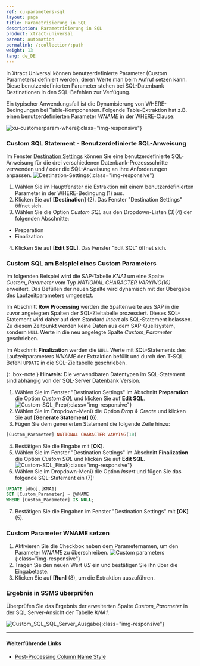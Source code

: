 ```yaml
---
ref: xu-parameters-sql
layout: page
title: Parametrisierung in SQL
description: Parametrisierung in SQL
product: xtract-universal
parent: automation
permalink: /:collection/:path
weight: 13
lang: de_DE
---
```

In Xtract Universal können benutzerdefinierte Parameter (Custom Parameters) definiert werden, deren Werte man beim Aufruf setzen kann. 
Diese benutzerdefinierten Parameter stehen bei SQL-Datenbank Destinationen in den SQL-Befehlen zur Verfügung. 

Ein typischer Anwendungsfall ist die Dynamisierung von WHERE-Bedingungen bei Table-Komponenten. 
Folgende Table-Extraktion hat z.B. einen benutzerdefinierten Parameter *WNAME* in der WHERE-Clause:

![xu-customerparam-where](/img/content/xu/automation/where_condition_custom_parameter.png){:class="img-responsive"}

### Custom SQL Statement - Benutzerdefinierte SQL-Anweisung

Im Fenster [Destination Settings](../xu-destinationen/microsoft-sql-server/sql-server-einstellungen#destination-settings-öffnen) können Sie eine benutzerdefinierte SQL-Anweisung für die drei verschiedenen Datenbank-Prozessschritte verwenden und / oder die SQL-Anweisung an Ihre Anforderungen anpassen.
![Destination-Settings](/img/content/xu/automation/destination_settings_runtime_parameter.png){:class="img-responsive"}

1. Wählen Sie im Hauptfenster die Extraktion mit einem benutzerdefinierten Parameter in der WHERE-Bedingung (1) aus.
2. Klicken Sie auf **[Destination]** (2). Das Fenster "Destination Settings" öffnet sich.
3. Wählen Sie die Option *Custom SQL* aus den Dropdown-Listen (3)(4) der folgenden Abschnitte:
- Preparation 
- Finalization
4. Klicken Sie auf **[Edit SQL]**. Das Fenster "Edit SQL" öffnet sich.

### Custom SQL am Beispiel eines Custom Parameters
Im folgenden Beispiel wird die SAP-Tabelle *KNA1* um eine Spalte *Custom_Parameter* vom Typ *NATIONAL CHARACTER VARYING(10)* erweitert. 
Das Befüllen der neuen Spalte wird dynamisch mit der Übergabe des Laufzeitparameters umgesetzt.

Im Abschnitt **Row Processing** werden die Spaltenwerte aus SAP in die zuvor angelegten Spalten der SQL-Zieltabelle prozessiert. Dieses SQL-Statement wird daher auf dem Standard *Insert* als SQL-Statement belassen. 
Zu diesem Zeitpunkt werden keine Daten aus dem SAP-Quellsystem, sondern `NULL` Werte in die neu angelegte Spalte *Custom_Parameter* geschrieben.

Im Abschnitt **Finalization** werden die `NULL` Werte mit SQL-Statements des Laufzeitparameters *WNAME* der Extraktion befüllt und durch den T-SQL Befehl `UPDATE` in die SQL-Zieltabelle geschrieben.

{: .box-note }
**Hinweis:** Die verwendbaren Datentypen im SQL-Statement sind abhängig von der SQL-Server Datenbank Version.

1. Wählen Sie im Fenster "Destination Settings" im Abschnitt **Preparation** die Option *Custom SQL* und klicken Sie auf **Edit SQL**.
![Custom-SQL_Prep](/img/content/xu/automation/custom_sql_preparation_statement_runtime_parameter.png){:class="img-responsive"}
2. Wählen Sie im Dropdown-Menü die Option *Drop & Create* und klicken Sie auf **[Generate Statement]** (6). 
3. Fügen Sie dem generierten Statement die folgende Zeile hinzu:
```sql
[Custom_Parameter] NATIONAL CHARACTER VARYING(10)
```
4. Bestätigen Sie die Eingabe mit **[OK]**. 
5. Wählen Sie im Fenster "Destination Settings" im Abschnitt **Finalization** die Option *Custom SQL* und klicken Sie auf **Edit SQL**.
![Custom-SQL_Final](/img/content/xu/automation/custom_sql_finalization_statement_custom_parameter.png){:class="img-responsive"}
6. Wählen Sie im Dropdown-Menü die Option *Insert* und fügen Sie das folgende SQL-Statement ein (7):
```sql
UPDATE [dbo].[KNA1] 
SET [Custom_Parameter] = @WNAME 
WHERE [Custom_Parameter] IS NULL; 
```
7. Bestätigen Sie die Eingaben im Fenster "Destination Settings" mit **[OK]** (5). 

### Custom Parameter WNAME setzen

1. Aktivieren Sie die Checkbox neben dem Parameternamen, um den Parameter *WNAME* zu überschreiben.
![Custom parameters](/img/content/xu/automation/runtime_parameter_wname.png){:class="img-responsive"}
2. Tragen Sie den neuen Wert *US* ein und bestätigen Sie ihn über die Eingabetaste.
3. Klicken Sie auf **[Run]** (8), um die Extraktion auszuführen.

### Ergebnis in SSMS überprüfen

Überprüfen Sie das Ergebnis der erweiterten Spalte *Custom_Parameter* in der SQL Server-Ansicht der Tabelle *KNA1*.

![Custom_SQL_SQL_Server_Ausgabe](/img/content/xu/automation/sql_server_ansicht_extraction_date_spalte_custom_parameter.png){:class="img-responsive"}

***********
#### Weiterführende Links
- [Post-Processing Column Name Style](https://kb.theobald-software.com/xtract-universal/adjust-column-name-style)
